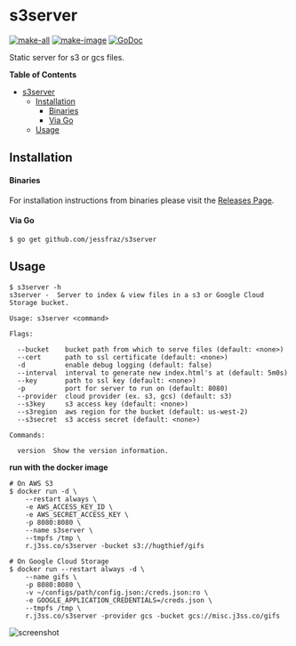 # s3server

[![make-all](https://github.com/jessfraz/s3server/workflows/make%20all/badge.svg)](https://github.com/jessfraz/s3server/actions?query=workflow%3A%22make+all%22)
[![make-image](https://github.com/jessfraz/s3server/workflows/make%20image/badge.svg)](https://github.com/jessfraz/s3server/actions?query=workflow%3A%22make+image%22)
[![GoDoc](https://img.shields.io/badge/godoc-reference-5272B4.svg?style=for-the-badge)](https://godoc.org/github.com/jessfraz/s3server)

Static server for s3 or gcs files.

<!-- START doctoc generated TOC please keep comment here to allow auto update -->
<!-- DON'T EDIT THIS SECTION, INSTEAD RE-RUN doctoc TO UPDATE -->
**Table of Contents**

- [s3server](#s3server)
  - [Installation](#installation)
      - [Binaries](#binaries)
      - [Via Go](#via-go)
  - [Usage](#usage)

<!-- END doctoc generated TOC please keep comment here to allow auto update -->


## Installation

#### Binaries

For installation instructions from binaries please visit the [Releases Page](https://github.com/jessfraz/s3server/releases).

#### Via Go

```console
$ go get github.com/jessfraz/s3server
```

## Usage

```console
$ s3server -h
s3server -  Server to index & view files in a s3 or Google Cloud Storage bucket.

Usage: s3server <command>

Flags:

  --bucket    bucket path from which to serve files (default: <none>)
  --cert      path to ssl certificate (default: <none>)
  -d          enable debug logging (default: false)
  --interval  interval to generate new index.html's at (default: 5m0s)
  --key       path to ssl key (default: <none>)
  -p          port for server to run on (default: 8080)
  --provider  cloud provider (ex. s3, gcs) (default: s3)
  --s3key     s3 access key (default: <none>)
  --s3region  aws region for the bucket (default: us-west-2)
  --s3secret  s3 access secret (default: <none>)

Commands:

  version  Show the version information.
```

**run with the docker image**

```console
# On AWS S3
$ docker run -d \
    --restart always \
    -e AWS_ACCESS_KEY_ID \
    -e AWS_SECRET_ACCESS_KEY \
    -p 8080:8080 \
    --name s3server \
    --tmpfs /tmp \
    r.j3ss.co/s3server -bucket s3://hugthief/gifs

# On Google Cloud Storage
$ docker run --restart always -d \
    --name gifs \
    -p 8080:8080 \
    -v ~/configs/path/config.json:/creds.json:ro \
    -e GOOGLE_APPLICATION_CREDENTIALS=/creds.json \
    --tmpfs /tmp \
    r.j3ss.co/s3server -provider gcs -bucket gcs://misc.j3ss.co/gifs
```

![screenshot](screenshot.png)
